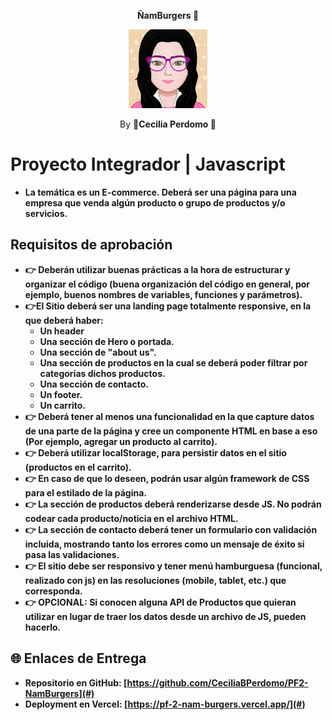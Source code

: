 
<p align="center"><b>ÑamBurgers 🍔</b></p>
<p align="center"><img src="myAvatar.png" width="25%"></p>
<p align="center">By 💛<b>Cecilia Perdomo<b> 💛</p>

# Proyecto Integrador | Javascript
-  La temática es un E-commerce. Deberá ser una página para una empresa que venda algún producto o grupo de productos y/o servicios.

## Requisitos de aprobación
-  👉 Deberán utilizar buenas prácticas a la hora de estructurar y organizar el código (buena organización del código en general, por ejemplo, buenos nombres de variables, funciones y parámetros).
- 👉El Sitio deberá ser una landing page totalmente responsive, en la que deberá haber:
    - Un header
    - Una sección de Hero o portada.
    - Una sección de "about us".
    - Una sección de productos en la cual se deberá poder filtrar por categorías dichos productos.
    - Una sección de contacto.
    - Un footer.
    - Un carrito.
- 👉 Deberá tener al menos una funcionalidad en la que capture datos de una parte de la página y cree un componente HTML en base a eso (Por ejemplo, agregar un producto al carrito).
- 👉 Deberá utilizar localStorage, para persistir datos en el sitio (productos en el carrito).
- 👉 En caso de que lo deseen, podrán usar algún framework de CSS para el estilado de la página.
- 👉 La sección de productos deberá renderizarse desde JS. No podrán codear cada producto/noticia en el archivo HTML.
- 👉 La sección de contacto deberá tener un formulario con validación incluida, mostrando tanto los errores como un mensaje de éxito si pasa las validaciones.
- 👉 El sitio debe ser responsivo y tener menú hamburguesa (funcional, realizado con js) en las resoluciones (mobile, tablet, etc.) que corresponda.
- 👉 OPCIONAL: Si conocen alguna API de Productos que quieran utilizar en lugar de traer los datos  desde un archivo de JS, pueden hacerlo.

## 🌐 Enlaces de Entrega
- **Repositorio en GitHub:** [https://github.com/CeciliaBPerdomo/PF2-NamBurgers](#)
- **Deployment en Vercel:** [https://pf-2-nam-burgers.vercel.app/](#)



